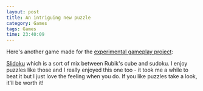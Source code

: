```yaml
---
layout: post
title: An intriguing new puzzle
category: Games
tags: Games
time: 23:40:09
---
```

Here's another game made for the [experimental gameplay project](http://experimentalgameplay.com/blog/):

[Slidoku](http://frankforce.com/?p=1246) which is a sort of mix between Rubik's cube and sudoku. I enjoy puzzles like those and I really enjoyed this one too - it took me a while to beat it but I just love the feeling when you do. If you like puzzles take a look, it'll be worth it!

